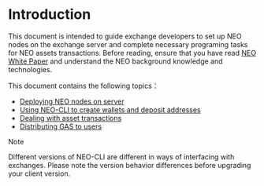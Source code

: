 # Introduction

This document is intended to guide exchange developers to set up NEO nodes on the exchange server and complete necessary programing tasks for NEO assets transactions. Before reading, ensure that you have read [NEO White Paper](../basic/whitepaper.md) and understand the NEO background knowledge and technologies. 

This document contains the following topics：

- [Deploying NEO nodes on server](2.10.3/deploynode.md)
- [Using NEO-CLI to create wallets and deposit addresses](2.10.3/client.md)
- [Dealing with asset transactions](2.10.3/transaction.md)
- [Distributing GAS to users](2.10.3/gas.md)

> [!Note]
>
> Different versions of NEO-CLI are different in ways of interfacing with exchanges. Please note the version behavior differences before upgrading your client version.

